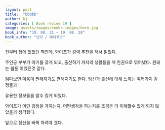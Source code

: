 ```yaml
---
layout: post
title:  "bbbbb"
author: kj
categories: [ Book review 19 ]
image: assets/images/books-images/born.jpg
book_info: "19. 08. 21 ~ 19. 08. 28"
book_author: "난다 / 애니북스"
---
```

전부터 집에 있었던 책인데, 와이프가 강력 추천을 해서 읽었다.

주인공 부부가 아기를 갖게 되고, 출산하기 까지의 생활들을 책 한권으로 엮어냈다. 원래는 웹툰 이었던것 같다.

읽다보면 마음이 짠해지기도 편해지기도 한다. 임신과 출산에 대해 느끼는 여러가지 감정들과

유용한 정보들을 알수 있게 되었다.

와이프가 어떤 감정을 가지는지, 어떤생각을 하는지를 조금은 더 이해할수 있게 되지 않았을까 생각했다.

앞으로 정신을 바짝 차려야 겠다.




